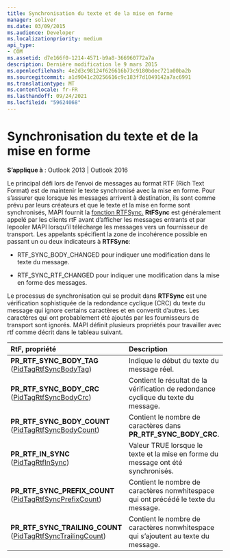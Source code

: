 ```yaml
---
title: Synchronisation du texte et de la mise en forme
manager: soliver
ms.date: 03/09/2015
ms.audience: Developer
ms.localizationpriority: medium
api_type:
- COM
ms.assetid: d7e166f0-1214-4571-b9a8-366960772a7a
description: Dernière modification le 9 mars 2015
ms.openlocfilehash: 4e2d3c98124f626616b73c9180bdec721a00ba2b
ms.sourcegitcommit: a1d9041c20256616c9c183f7d1049142a7ac6991
ms.translationtype: MT
ms.contentlocale: fr-FR
ms.lasthandoff: 09/24/2021
ms.locfileid: "59624068"
---
```

# <a name="synchronizing-text-and-formatting"></a>Synchronisation du texte et de la mise en forme

  
  
**S’applique à** : Outlook 2013 | Outlook 2016 
  
Le principal défi lors de l’envoi de messages au format RTF (Rich Text Format) est de maintenir le texte synchronisé avec la mise en forme. Pour s’assurer que lorsque les messages arrivent à destination, ils sont comme prévu par leurs créateurs et que le texte et la mise en forme sont synchronisés, MAPI fournit la [fonction RTFSync.](rtfsync.md) **RtFSync** est généralement appelé par les clients rtF avant d’afficher les messages entrants et par lepooler MAPI lorsqu’il télécharge les messages vers un fournisseur de transport. Les appelants spécifient la zone de incohérence possible en passant un ou deux indicateurs à **RTFSync**:
  
- RTF_SYNC_BODY_CHANGED pour indiquer une modification dans le texte du message.
    
- RTF_SYNC_RTF_CHANGED pour indiquer une modification dans la mise en forme des messages.
    
Le processus de synchronisation qui se produit dans **RTFSync** est une vérification sophistiquée de la redondance cyclique (CRC) du texte du message qui ignore certains caractères et en convertit d’autres. Les caractères qui ont probablement été ajoutés par les fournisseurs de transport sont ignorés. MAPI définit plusieurs propriétés pour travailler avec rtf comme décrit dans le tableau suivant. 
  
|**RtF, propriété**|**Description**|
|:-----|:-----|
|**PR_RTF_SYNC_BODY_TAG** ([PidTagRtfSyncBodyTag](pidtagrtfsyncbodytag-canonical-property.md))  <br/> |Indique le début du texte du message réel.  <br/> |
|**PR_RTF_SYNC_BODY_CRC** ([PidTagRtfSyncBodyCrc](pidtagrtfsyncbodycrc-canonical-property.md))  <br/> |Contient le résultat de la vérification de redondance cyclique du texte du message.  <br/> |
|**PR_RTF_SYNC_BODY_COUNT** ([PidTagRtfSyncBodyCount](pidtagrtfsyncbodycount-canonical-property.md))  <br/> |Contient le nombre de caractères dans **PR_RTF_SYNC_BODY_CRC**.  <br/> |
|**PR_RTF_IN_SYNC** ([PidTagRtfInSync](pidtagrtfinsync-canonical-property.md))  <br/> |Valeur TRUE lorsque le texte et la mise en forme du message ont été synchronisés.  <br/> |
|**PR_RTF_SYNC_PREFIX_COUNT** ([PidTagRtfSyncPrefixCount](pidtagrtfsyncprefixcount-canonical-property.md))  <br/> |Contient le nombre de caractères nonwhitespace qui ont précédé le texte du message.  <br/> |
|**PR_RTF_SYNC_TRAILING_COUNT** ([PidTagRtfSyncTrailingCount](pidtagrtfsynctrailingcount-canonical-property.md))  <br/> |Contient le nombre de caractères nonwhitespace qui s’ajoutent au texte du message.  <br/> |
   


